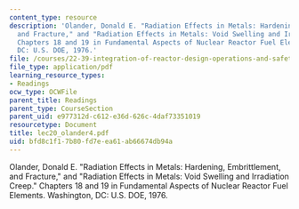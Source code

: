 ```yaml
---
content_type: resource
description: 'Olander, Donald E. "Radiation Effects in Metals: Hardening, Embrittlement,
  and Fracture," and "Radiation Effects in Metals: Void Swelling and Irradiation Creep."
  Chapters 18 and 19 in Fundamental Aspects of Nuclear Reactor Fuel Elements. Washington,
  DC: U.S. DOE, 1976.'
file: /courses/22-39-integration-of-reactor-design-operations-and-safety-fall-2006/bfd8c1f17b80fd7eea61ab66674db94a_lec20_olander4.pdf
file_type: application/pdf
learning_resource_types:
- Readings
ocw_type: OCWFile
parent_title: Readings
parent_type: CourseSection
parent_uid: e977312d-c612-e36d-626c-4daf73351019
resourcetype: Document
title: lec20_olander4.pdf
uid: bfd8c1f1-7b80-fd7e-ea61-ab66674db94a
---
```

Olander, Donald E. "Radiation Effects in Metals: Hardening, Embrittlement, and Fracture," and "Radiation Effects in Metals: Void Swelling and Irradiation Creep." Chapters 18 and 19 in Fundamental Aspects of Nuclear Reactor Fuel Elements. Washington, DC: U.S. DOE, 1976.

